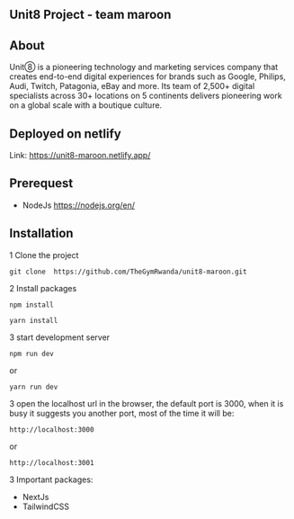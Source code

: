 ## Unit8 Project - team maroon

## About

Unit➇ is a pioneering technology and marketing services company that creates end-to-end digital experiences for brands such as Google, Philips, Audi, Twitch, Patagonia, eBay and more. Its team of 2,500+ digital specialists across 30+ locations on 5 continents delivers pioneering work on a global scale with a boutique culture.

## Deployed on netlify

Link: https://unit8-maroon.netlify.app/  

## Prerequest

- NodeJs https://nodejs.org/en/

## Installation

1 Clone the project

```
git clone  https://github.com/TheGymRwanda/unit8-maroon.git

``` 

2 Install packages

```
npm install

``` 
```
yarn install

``` 
3 start development server

```
npm run dev
``` 
or 
```
yarn run dev

``` 
3 open the localhost url in the browser, the default port is 3000, when it is busy it suggests you another port,
most of the time it will be:

```
http://localhost:3000 

```
or

```
http://localhost:3001 

``` 

3 Important packages:

- NextJs
- TailwindCSS






